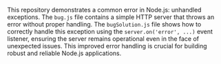 This repository demonstrates a common error in Node.js: unhandled exceptions. The `bug.js` file contains a simple HTTP server that throws an error without proper handling.  The `bugSolution.js` file shows how to correctly handle this exception using the `server.on('error', ...)` event listener, ensuring the server remains operational even in the face of unexpected issues. This improved error handling is crucial for building robust and reliable Node.js applications.
